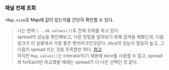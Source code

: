 ### 채널 전체 조회
`!Map.size`로 Map에 값이 있는지를 간단히 확인할 수 있다.

> 나는 현재 `[...db.values()]`로 전체 조회를 하고 있다.  
spread의 성능을 확인해보고, 다른 방법을 알아보기 위해 검색을 해봤는데, 다음 링크가 이 상황에서 가장 좋은 벤치마크인것같다. slice의 성능이 월등히 높고, 그 다음이 spread 라는 것을 주목할만 하다. [참고](https://www.measurethat.net/Benchmarks/Show/8696/4/spread-vs-for-loop-vs-array-push-vs-slice-vs-arrayfrom)  
하지만 `Map.values()`는 interator이기 때문에 slice를 사용할 수 없고, spread와 forEach만 비교했을 때에는 spread가 더 나은 선택인 것 같다.